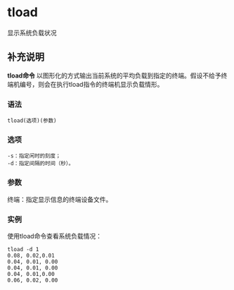 tload
===

显示系统负载状况

## 补充说明

**tload命令** 以图形化的方式输出当前系统的平均负载到指定的终端。假设不给予终端机编号，则会在执行tload指令的终端机显示负载情形。

###  语法

```
tload(选项)(参数)
```

###  选项

```
-s：指定闲时的刻度；
-d：指定间隔的时间（秒）。
```

###  参数

终端：指定显示信息的终端设备文件。

###  实例

使用tload命令查看系统负载情况：

```
tload -d 1
0.08, 0.02,0.01
0.04, 0.01, 0.00
0.04, 0.01, 0.00
0.04, 0.01,0.00
0.06, 0.02, 0.00
```


<!-- Linux命令行搜索引擎：https://jaywcjlove.github.io/linux-command/ -->